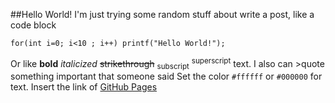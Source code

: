 ##Hello World!
I'm just trying some random stuff about write a post, like a code block
 ```tsql
 for(int i=0; i<10 ; i++) printf("Hello World!");
 ```
Or like **bold**	_italicized_ ~~strikethrough~~ <sub>subscript</sub> <sup>superscript</sup> text.
I also can >quote something important that someone said
Set the color `#ffffff` or `#000000` for text.
Insert the link of [GitHub Pages](https://pages.github.com/)
